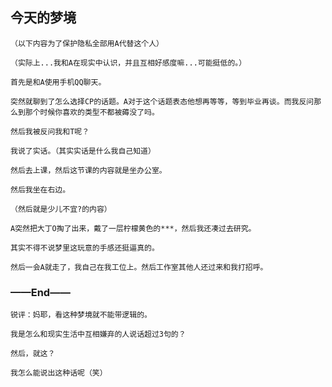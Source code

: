 ## 今天的梦境

    （以下内容为了保护隐私全部用A代替这个人）

    （实际上...我和A在现实中认识，并且互相好感度嘛...可能挺低的。）

    首先是和A使用手机QQ聊天。

    突然就聊到了怎么选择CP的话题。A对于这个话题表态他想再等等，等到毕业再谈。而我反问那么到那个时候你喜欢的类型不都被薅没了吗。

    然后我被反问我和T呢？

    我说了实话。（其实实话是什么我自己知道）

    然后去上课，然后这节课的内容就是坐办公室。

    然后我坐在右边。

    （然后就是少儿不宜?的内容）

    A突然把大丁O掏了出来，戴了一层柠檬黄色的***，然后我还凑过去研究。

    其实不得不说梦里这玩意的手感还挺逼真的。

    然后一会A就走了，我自己在我工位上。然后工作室其他人还过来和我打招呼。

### ——End——

    锐评：妈耶，看这种梦境就不能带逻辑的。

    我是怎么和现实生活中互相嫌弃的人说话超过3句的？

    然后，就这？

    我怎么能说出这种话呢（笑）
